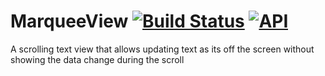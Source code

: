# MarqueeView [![Build Status](https://www.travis-ci.org/barnhill/MarqueeView.svg?branch=master)](https://www.travis-ci.org/barnhill/MarqueeView) [![API](https://img.shields.io/badge/API-21%2B-brightgreen.svg?style=flat)](https://android-arsenal.com/api?level=21)

A scrolling text view that allows updating text as its off the screen without showing the data change during the scroll
